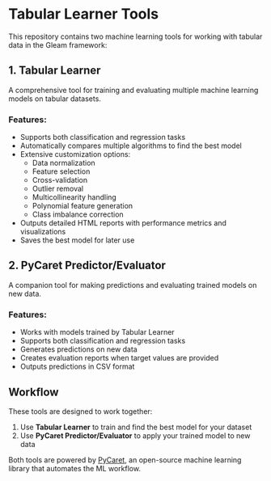 # Tabular Learner Tools

This repository contains two machine learning tools for working with tabular data in the Gleam framework:

## 1. Tabular Learner

A comprehensive tool for training and evaluating multiple machine learning models on tabular datasets.

### Features:
- Supports both classification and regression tasks
- Automatically compares multiple algorithms to find the best model
- Extensive customization options:
  - Data normalization
  - Feature selection
  - Cross-validation
  - Outlier removal
  - Multicollinearity handling
  - Polynomial feature generation
  - Class imbalance correction
- Outputs detailed HTML reports with performance metrics and visualizations
- Saves the best model for later use

## 2. PyCaret Predictor/Evaluator

A companion tool for making predictions and evaluating trained models on new data.

### Features:
- Works with models trained by Tabular Learner
- Supports both classification and regression tasks
- Generates predictions on new data
- Creates evaluation reports when target values are provided
- Outputs predictions in CSV format

## Workflow

These tools are designed to work together:
1. Use **Tabular Learner** to train and find the best model for your dataset
2. Use **PyCaret Predictor/Evaluator** to apply your trained model to new data

Both tools are powered by [PyCaret](https://pycaret.org/), an open-source machine learning library that automates the ML workflow.